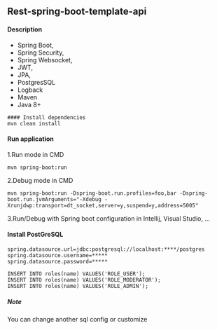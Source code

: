 ## Rest-spring-boot-template-api

#### Description
+ Spring Boot,
+ Spring Security,
+ Spring Websocket,
+ JWT,
+ JPA,
+ PostgresSQL
+ Logback
+ Maven
+ Java 8+

```shell
#### Install dependencies
mvn clean install
```

#### Run application
1.Run mode in CMD
```
mvn spring-boot:run
```

2.Debug mode in CMD
```
mvn spring-boot:run -Dspring-boot.run.profiles=foo,bar -Dspring-boot.run.jvmArguments="-Xdebug -Xrunjdwp:transport=dt_socket,server=y,suspend=y,address=5005"
```

3.Run/Debug with Spring boot configuration in Intellij, Visual Studio, ...

#### Install PostGreSQL
```
spring.datasource.url=jdbc:postgresql://localhost:****/postgres
spring.datasource.username=*****
spring.datasource.password=*****

INSERT INTO roles(name) VALUES('ROLE_USER');
INSERT INTO roles(name) VALUES('ROLE_MODERATOR');
INSERT INTO roles(name) VALUES('ROLE_ADMIN');
```

##### Note
You can change another sql config or customize